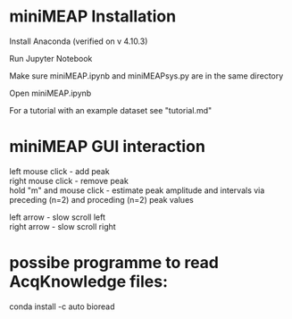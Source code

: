 # miniMEAP Installation
Install Anaconda (verified on v 4.10.3)

Run Jupyter Notebook

Make sure miniMEAP.ipynb and miniMEAPsys.py are in the same directory

Open miniMEAP.ipynb

For a tutorial with an example dataset see "tutorial.md"


# miniMEAP GUI interaction

left mouse click - add peak  
right mouse click - remove peak  
hold "m" and mouse click - estimate peak amplitude and intervals via preceding (n=2) and proceding (n=2) peak values  

left arrow - slow scroll left  
right arrow - slow scroll right  

# possibe programme to read AcqKnowledge files: 
conda install -c auto bioread

